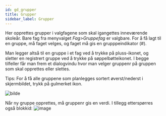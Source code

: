 ```yaml
---
id: gd_grupper
title: Grupper
sidebar_label: Grupper
---
```

Her opprettes grupper i valgfagene som skal igangettes inneværende skoleår. 
Bare fag fra menyvalget _Fag>Gruppefag_ er valgbare. For å få lagt til en gruppe, må faget velges, og faget må gis en grupppeindikator (#).

Man legger altså til en gruppe i et fag ved å trykke på pluss-ikonet, og sletter en registrert gruppe ved å trykke på søppelbøtteikonet. I begge tilfeller får man frem et dialogvindu hvor man velger gruppenr på gruppen som skal opprettes eller slettes.

Tips: For å få alle gruppene som planlegges sortert øverst/nederst i skjermbildet, trykk på gulmerket ikon.

![bilde](https://github.com/BarmanHanssen/iskole/assets/80097133/6299aecd-9cd5-4f36-adcf-65ed5772d579)

Når ny gruppe opprettes, må gruppenr gis en verdi. I tillegg etterspørres også blokkid:
![image](https://github.com/BarmanHanssen/iskole/assets/80097133/30ad1c9b-fbf7-4c64-8126-5ea84f28b547)

